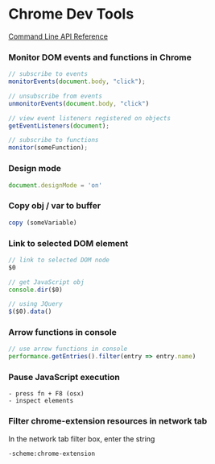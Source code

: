 # Chrome Dev Tools

[Command Line API Reference](https://developers.google.com/web/tools/chrome-devtools/console/command-line-reference)

### Monitor DOM events and functions in Chrome
```JavaScript
// subscribe to events
monitorEvents(document.body, "click");

// unsubscribe from events
unmonitorEvents(document.body, "click")

// view event listeners registered on objects
getEventListeners(document);

// subscribe to functions
monitor(someFunction);
```

### Design mode
```js
document.designMode = 'on'
```

### Copy obj / var to buffer
```JavaScript
copy (someVariable)
```

### Link to selected DOM element
```js
// link to selected DOM node
$0

// get JavaScript obj
console.dir($0)

// using JQuery
$($0).data()
```

### Arrow functions in console
```js
// use arrow functions in console
performance.getEntries().filter(entry => entry.name)
```

### Pause JavaScript execution
```
- press fn + F8 (osx)
- inspect elements
```

### Filter chrome-extension resources in network tab

In the network tab filter box, enter the string
```
-scheme:chrome-extension
```
